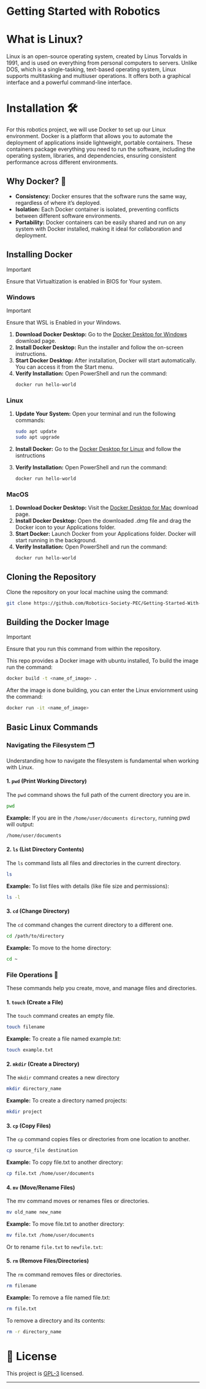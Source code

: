 # Getting Started with Robotics

# What is Linux?
Linux is an open-source operating system, created by Linus Torvalds in 1991, and is used on everything from personal computers to servers. Unlike DOS, which is a single-tasking, text-based operating system, Linux supports multitasking and multiuser operations. It offers both a graphical interface and a powerful command-line interface.

# Installation 🛠️
For this robotics project, we will use Docker to set up our Linux environment. Docker is a platform that allows you to automate the deployment of applications inside lightweight, portable containers. These containers package everything you need to run the software, including the operating system, libraries, and dependencies, ensuring consistent performance across different environments.

## Why Docker? 🐳
- **Consistency:** Docker ensures that the software runs the same way, regardless of where it’s deployed.
- **Isolation:** Each Docker container is isolated, preventing conflicts between different software environments.
- **Portability:** Docker containers can be easily shared and run on any system with Docker installed, making it ideal for collaboration and deployment.

## Installing Docker
> [!IMPORTANT]
> Ensure that Virtualtization is enabled in BIOS for Your system.
### Windows
> [!IMPORTANT]
> Ensure that WSL is Enabled in your Windows.
1. **Download Docker Desktop:** Go to the [Docker Desktop for Windows](https://docs.docker.com/desktop/install/windows-install/) download page.
2. **Install Docker Desktop:** Run the installer and follow the on-screen instructions.
3. **Start Docker Desktop:** After installation, Docker will start automatically. You can access it from the Start menu.
4. **Verify Installation:** Open PowerShell and run the command:
    ```bash
    docker run hello-world
    ```

### Linux
1. **Update Your System:** Open your terminal and run the following commands:
    ```bash
    sudo apt update
    sudo apt upgrade
    ```
2. **Install Docker:** Go to the [Docker Desktop for Linux](https://docs.docker.com/desktop/install/linux-install/) and follow the isntructions

3. **Verify Installation:** Open PowerShell and run the command:
    ```bash
    docker run hello-world
    ```


### MacOS
1. **Download Docker Desktop:** Visit the [Docker Desktop for Mac](https://docs.docker.com/desktop/install/mac-install/) download page.
2. **Install Docker Desktop:** Open the downloaded .dmg file and drag the Docker icon to your Applications folder.
3. **Start Docker:** Launch Docker from your Applications folder. Docker will start running in the background.
4. **Verify Installation:** Open PowerShell and run the command:
    ```bash
    docker run hello-world 
    ```

## Cloning the Repository
Clone the repository on your local machine using the command:
```bash
git clone https://github.com/Robotics-Society-PEC/Getting-Started-With-Robotics.git
```

## Building the Docker Image
> [!IMPORTANT]
> Ensure that you run this command from within the repository.

This repo provides a Docker image with ubuntu installed, To build the image run the command:
```bash
docker build -t <name_of_image> .
```

After the image is done building, you can enter the Linux enviornment using the command:
```bash
docker run -it <name_of_image>
```

## Basic Linux Commands

### Navigating the Filesystem 🗂️
Understanding how to navigate the filesystem is fundamental when working with Linux.

#### 1. `pwd` (Print Working Directory)
The `pwd` command shows the full path of the current directory you are in.
```bash
pwd
```
**Example:** If you are in the `/home/user/documents directory`, running pwd will output:
```bash
/home/user/documents
```

#### 2. `ls` (List Directory Contents)
The `ls` command lists all files and directories in the current directory.
```bash
ls
```
**Example:** To list files with details (like file size and permissions):
```bash
ls -l
```

#### 3. `cd` (Change Directory)
The `cd` command changes the current directory to a different one.
```bash
cd /path/to/directory
```

**Example:** To move to the home directory:
```bash
cd ~
```

### File Operations 📁
These commands help you create, move, and manage files and directories.

#### 1. `touch` (Create a File)
The `touch` command creates an empty file.
```bash
touch filename
```
**Example:** To create a file named example.txt:
```bash
touch example.txt
```

#### 2. `mkdir` (Create a Directory)
The `mkdir` command creates a new directory
```bash
mkdir directory_name
```

**Example:** To create a directory named projects:
```bash
mkdir project
```
#### 3. `cp` (Copy Files)
The `cp` command copies files or directories from one location to another.
```bash
cp source_file destination
```
**Example:** To copy file.txt to another directory:
```bash
cp file.txt /home/user/documents
```

#### 4. `mv` (Move/Rename Files)
The mv command moves or renames files or directories.
```bash
mv old_name new_name
```
**Example:** To move file.txt to another directory:
```bash
mv file.txt /home/user/documents
```
Or to rename `file.txt` to `newfile.txt`:

#### 5. `rm` (Remove Files/Directories)
The `rm` command removes files or directories.
```bash
rm filename
```
**Example:** To remove a file named file.txt:
```bash
rm file.txt
```
To remove a directory and its contents:
```bash
rm -r directory_name
```

# 📝 License

This project is [GPL-3](https://www.gnu.org/licenses/gpl-3.0.en.html#license-text) licensed.

***
